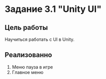 # Задание 3.1 "Unity UI"
## Цель работы
Научиться работать с UI в Unity.
## Реализованно
1. Меню пауза в игре
2. Главное меню
